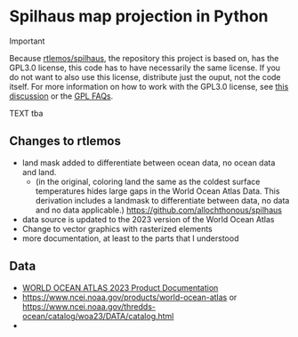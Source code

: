 # Spilhaus map projection in Python

> [!IMPORTANT]  
> Because [rtlemos/spilhaus](https://github.com/rtlemos/spilhaus), the repository this project is based on, has the GPL3.0 license, this code has to have necessarily the same license.
> If you do not want to also use this license, distribute just the ouput, not the code itself.
> For more information on how to work with the GPL3.0 license, see [this discussion](https://gist.github.com/kn9ts/cbe95340d29fc1aaeaa5dd5c059d2e60) or the [GPL FAQs](https://www.gnu.org/licenses/gpl-faq.html).

TEXT tba

## Changes to rtlemos
- land mask added to differentiate between ocean data, no ocean data and land.
  - (in the original, coloring land the same as the coldest surface temperatures hides large gaps in the World Ocean Atlas Data. This derivation includes a landmask to differentiate between data, no data and no data applicable.) https://github.com/allochthonous/spilhaus
- data source is updated to the 2023 version of the World Ocean Atlas
- Change to vector graphics with rasterized elements
- more documentation, at least to the parts that I understood



## Data
- [WORLD OCEAN ATLAS 2023 Product Documentation](https://www.ncei.noaa.gov/data/oceans/woa/WOA23/DOCUMENTATION/WOA23_Product_Documentation.pdf)
- https://www.ncei.noaa.gov/products/world-ocean-atlas or https://www.ncei.noaa.gov/thredds-ocean/catalog/woa23/DATA/catalog.html 
- 
